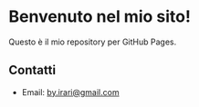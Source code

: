 # Benvenuto nel mio sito!  
Questo è il mio repository per GitHub Pages.  

## Contatti  
- Email: by.irari@gmail.com

